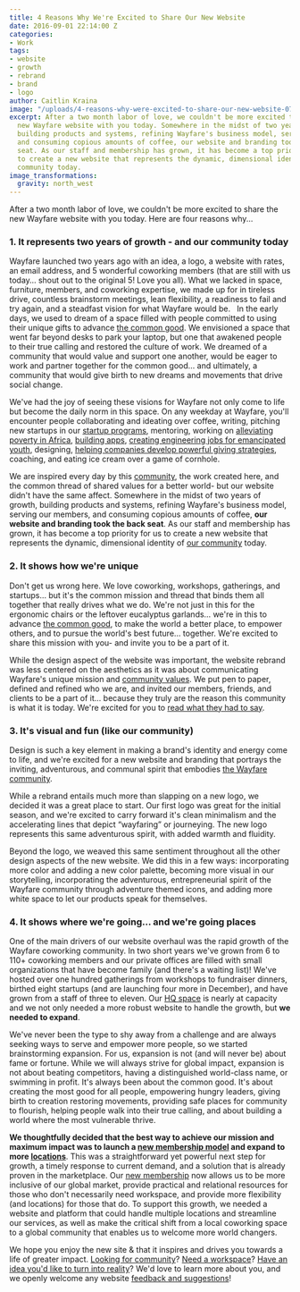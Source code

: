 ```yaml
---
title: 4 Reasons Why We're Excited to Share Our New Website
date: 2016-09-01 22:14:00 Z
categories:
- Work
tags:
- website
- growth
- rebrand
- brand
- logo
author: Caitlin Kraina
image: "/uploads/4-reasons-why-were-excited-to-share-our-new-website-0700d8.jpg"
excerpt: After a two month labor of love, we couldn't be more excited to share the
  new Wayfare website with you today. Somewhere in the midst of two years of growth,
  building products and systems, refining Wayfare's business model, serving our members,
  and consuming copious amounts of coffee, our website and branding took the back
  seat. As our staff and membership has grown, it has become a top priority for us
  to create a new website that represents the dynamic, dimensional identity of our
  community today.
image_transformations:
  gravity: north_west
---
```


After a two month labor of love, we couldn't be more excited to share the new Wayfare website with you today. Here are four reasons why...

### 1. It represents two years of growth - and our community today

Wayfare launched two years ago with an idea, a logo, a website with rates, an email address, and 5 wonderful coworking members (that are still with us today… shout out to the original 5! Love you all). What we lacked in space, furniture, members, and coworking expertise, we made up for in tireless drive, countless brainstorm meetings, lean flexibility, a readiness to fail and try again, and a steadfast vision for what Wayfare would be.
 
In the early days, we used to dream of a space filled with people committed to using their unique gifts to advance [the common good](/about/common-good). We envisioned a space that went far beyond desks to park your laptop, but one that awakened people to their true calling and restored the culture of work. We dreamed of a community that would value and support one another, would be eager to work and partner together for the common good… and ultimately, a community that would give birth to new dreams and movements that drive social change.

We've had the joy of seeing these visions for Wayfare not only come to life but become the daily norm in this space. On any weekday at Wayfare, you'll encounter people collaborating and ideating over coffee, writing, pitching new startups in our [startup programs](/startups), mentoring, working on [alleviating poverty in Africa](http://blog.wayfare.io/2016/07/11/member-monday-emily-mclaughlin/),  [building apps](http://www.cappital.co), [creating engineering jobs for emancipated youth](http://www.softboot.org), designing, [helping companies develop powerful giving strategies](http://blog.wayfare.io/2016/04/25/member-monday-bailey-van-tassel-of-abel-impact/), coaching, and eating ice cream over a game of cornhole.

We are inspired every day by this [community](/about), the work created here, and the common thread of shared values for a better world- but our website didn't have the same affect. Somewhere in the midst of two years of growth, building products and systems, refining Wayfare's business model, serving our members, and consuming copious amounts of coffee, **our website and branding took the back seat**. As our staff and membership has grown, it has become a top priority for us to create a new website that represents the dynamic, dimensional identity of [our community](/about) today.

### 2. It shows how we're unique

Don't get us wrong here. We love coworking, workshops, gatherings, and startups… but it's the common mission and thread that binds them all together that really drives what we do. We're not just in this for the ergonomic chairs or the leftover eucalyptus garlands… we're in this to advance [the common good](/about/common-good), to make the world a better place, to empower others, and to pursue the world's best future… together. We're excited to share this mission with you- and invite you to be a part of it.

While the design aspect of the  website was important, the  website rebrand was less centered on the aesthetics as it was about communicating Wayfare's unique mission and [community values](/about/our-values). We put pen to paper, defined and refined who we are, and invited our members, friends, and clients to be a part of it… because they truly are the reason this community is what it is today. We're excited for you to [read what they had to say](/about/our-model).

### 3. It's visual and fun (like our community)

Design is such a key element in making a brand's identity and energy come to life, and we're excited for a new website and branding that portrays the inviting, adventurous, and communal spirit that embodies [the Wayfare community](/about).

While a rebrand entails much more than slapping on a new logo, we decided it was a great place to start. Our first logo was great for the initial season, and we're excited to carry forward it's clean minimalism and the accelerating lines that depict “wayfaring” or journeying. The new logo represents this same adventurous spirit, with added warmth and fluidity.

Beyond the logo, we weaved this same sentiment throughout all the other design aspects of the new  website. We did this in a few ways: incorporating more color and adding a new color palette, becoming more visual in our storytelling, incorporating the adventurous, entrepreneurial spirit of the Wayfare community through adventure themed icons, and adding more white space to let our products speak for themselves. 

### 4. It shows where we're going… and we're going places

One of the main drivers of our website overhaul was the rapid growth of the Wayfare coworking community. In two short years we've grown from 6 to 110+ coworking members and our private offices are filled with small organizations that have become family (and there's a waiting list)! We've hosted over one hundred gatherings from workshops to fundraiser dinners, birthed eight startups (and are launching four more in December), and have grown from a staff of three to eleven. Our [HQ space](/locations/costa-mesa) is nearly at capacity and we not only needed a more robust website to handle the growth, but **we needed to expand**.  

We've never been the type to shy away from a challenge and are always seeking ways to serve and empower more people, so we started brainstorming expansion. For us, expansion is not (and will never be) about fame or fortune. While we will always strive for global impact, expansion is not about beating competitors, having a distinguished world-class name, or swimming in profit. It's always been about the common good. It's about creating the most good for all people, empowering hungry leaders, giving birth to creation restoring movements, providing safe places for community to flourish, helping people walk into their true calling, and about building a world where the most vulnerable thrive.

**We thoughtfully decided that the best way to achieve our mission and maximum impact was to launch a [new membership model](/membership) and expand to more [locations](/locations)**. This was a straightforward yet powerful next step for growth, a timely response to current demand, and a solution that is already proven in the marketplace. Our [new membership](/membership) now allows us to be more inclusive of our global market, provide practical and relational resources for those who don't necessarily need workspace, and provide more flexibility (and locations) for those that do. To support this growth, we needed a website and platform that could handle multiple locations and streamline our services, as well as make the critical shift from a local coworking space to a global community that enables us to welcome more world changers.

We hope you enjoy the new site & that it inspires and drives you towards a life of greater impact. [Looking for community](/membership)? [Need a workspace](/locations)? [Have an idea you'd like to turn into reality](/startups)? We'd love to learn more about you, and we openly welcome any website [feedback and suggestions](https://wayfare.typeform.com/to/vn3h2H)!
